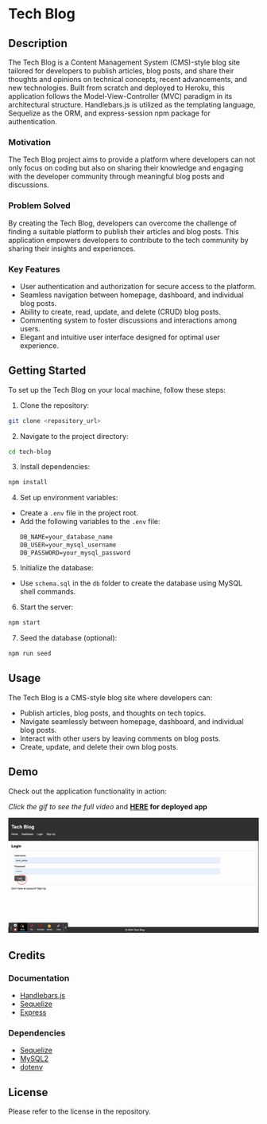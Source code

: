 # Tech Blog

## Description

The Tech Blog is a Content Management System (CMS)-style blog site tailored for developers to publish articles, blog posts, and share their thoughts and opinions on technical concepts, recent advancements, and new technologies. Built from scratch and deployed to Heroku, this application follows the Model-View-Controller (MVC) paradigm in its architectural structure. Handlebars.js is utilized as the templating language, Sequelize as the ORM, and express-session npm package for authentication.

### Motivation

The Tech Blog project aims to provide a platform where developers can not only focus on coding but also on sharing their knowledge and engaging with the developer community through meaningful blog posts and discussions.

### Problem Solved

By creating the Tech Blog, developers can overcome the challenge of finding a suitable platform to publish their articles and blog posts. This application empowers developers to contribute to the tech community by sharing their insights and experiences.

### Key Features

- User authentication and authorization for secure access to the platform.
- Seamless navigation between homepage, dashboard, and individual blog posts.
- Ability to create, read, update, and delete (CRUD) blog posts.
- Commenting system to foster discussions and interactions among users.
- Elegant and intuitive user interface designed for optimal user experience.

## Getting Started

To set up the Tech Blog on your local machine, follow these steps:

1. Clone the repository:

```bash
git clone <repository_url>

```

2. Navigate to the project directory:

```bash
cd tech-blog

```

3. Install dependencies:

```bash
npm install

```


4. Set up environment variables:
- Create a `.env` file in the project root.
- Add the following variables to the `.env` file:
  ```
  DB_NAME=your_database_name
  DB_USER=your_mysql_username
  DB_PASSWORD=your_mysql_password
  ```

5. Initialize the database:
- Use `schema.sql` in the `db` folder to create the database using MySQL shell commands.

6. Start the server:

```bash
npm start

```

7. Seed the database (optional):

```bash
npm run seed

```

## Usage

The Tech Blog is a CMS-style blog site where developers can:
- Publish articles, blog posts, and thoughts on tech topics.
- Navigate seamlessly between homepage, dashboard, and individual blog posts.
- Interact with other users by leaving comments on blog posts.
- Create, update, and delete their own blog posts.

## Demo

Check out the application functionality in action: 

*Click the gif to see the full video* and **[HERE](https://tech-blog-kp-dc469c536e9a.herokuapp.com/login) for deployed app**

[![Demo of the Application](images/demo.gif)](https://drive.google.com/file/d/1Hw8WsIdMjc00u1pjAm8CH0KwUb3RWwuP/view)


## Credits

### Documentation

- [Handlebars.js](https://handlebarsjs.com/)
- [Sequelize](https://sequelize.org/)
- [Express](https://expressjs.com/)

### Dependencies

- [Sequelize](https://www.npmjs.com/package/sequelize)
- [MySQL2](https://www.npmjs.com/package/mysql2)
- [dotenv](https://www.npmjs.com/package/dotenv)

## License

Please refer to the license in the repository.
